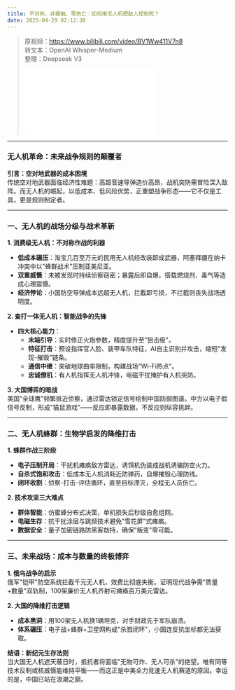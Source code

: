 ```yaml
---
title: 不对称、非接触、零伤亡：如何用无人机把敌人控到死？
date: 2025-04-29 02:12:30
---
```


> 原视频：https://www.bilibili.com/video/BV1Ww411V7n8<br>转文本：OpenAI Whisper-Medium<br>整理：Deepseek V3
>
> <iframe src="//player.bilibili.com/player.html?bvid=BV1Ww411V7n8&autoplay=0" scrolling="no" border="0" frameborder="no" framespacing="0" allowfullscreen="true"></iframe>

---

### 无人机革命：未来战争规则的颠覆者

**引言：空对地武器的成本困境**  
传统空对地武器面临经济性难题：高超音速导弹造价高昂，战机突防需冒险深入敌阵。而无人机的崛起，以低成本、低风险优势，正重塑战争形态——它不仅是工具，更是规则制定者。

---

### 一、无人机的战场分级与战术革新
**1. 消费级无人机：不对称作战的利器**  
- **低成本碾压**：淘宝几百至万元的民用无人机经改装即成武器，阿塞拜疆在纳卡冲突中以"蜂群战术"压制亚美尼亚。  
- **双重威慑**：未被发现时持续侦察窃密；暴露后即自爆，搭载燃烧剂、毒气等造成心理震慑。  
- **经济悖论**：小国防空导弹成本远超无人机，拦截即亏损，不拦截则丧失战场透明度。

**2. 查打一体无人机：智能战争的先锋**  
- **四大核心能力**：  
  - **末端引导**：实时修正火炮参数，精度提升至"狙击级"。  
  - **特征打击**：预设指挥官人脸、装甲车队特征，AI自主识别并攻击，缩短"发现-摧毁"链条。  
  - **通信中继**：突破地球曲率限制，构建战场"Wi-Fi热点"。  
  - **忠诚僚机**：有人机指挥无人机冲锋，电磁干扰掩护有人机突防。

**3. 大国博弈的暗战**  
美国"全球鹰"频繁抵近侦察，通过雷达锁定信号绘制中国防御图谱。中方以电子假信号反制，形成"猫鼠游戏"——反应即暴露数据，不反应则纵容挑衅。

---

### 二、无人机蜂群：生物学启发的降维打击
**1. 蜂群作战三阶段**  
- **电子压制开局**：干扰机瘫痪敌方雷达，诱饵机伪装成战机诱骗防空火力。  
- **自杀式饱和攻击**：低成本无人机消耗近防弹药，自爆摧毁心理防线。  
- **闭环收割**：侦察-打击-评估循环，直至目标湮灭，全程无人员伤亡。

**2. 技术攻坚三大难点**  
- **群体智能**：仿蜜蜂分布式决策，单机损失后秒级自愈组网。  
- **电磁生存**：抗干扰涂层与跳频技术避免"雪花屏"式瘫痪。  
- **数据安全**：量子加密链路防黑客劫持，确保"叛变"零可能。

---

### 三、未来战场：成本与数量的终极博弈
**1. 俄乌战争的启示**  
俄军"铠甲"防空系统拦截千元无人机，效费比彻底失衡。证明现代战争需"质量+数量"双轨制，100架廉价无人机齐射可瘫痪百万美元雷达。

**2. 大国的降维打击逻辑**  
- **成本黑洞**：用100架无人机换1辆坦克，对手财政先于军队崩溃。  
- **体系碾压**：电子战+蜂群+卫星网构成"杀戮闭环"，小国连反抗坐标都无法获取。

**结语：新纪元生存法则**  
当大国无人机遮天蔽日时，抵抗者将面临"无物可炸、无人可杀"的绝望。唯有同等技术反制或核威慑能维持平衡——而这正是中美全力竞速无人机赛道的原因。幸运的是，中国已站在浪潮之巅。